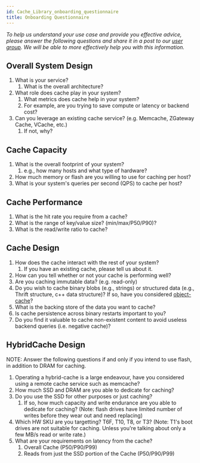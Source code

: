```yaml
---
id: Cache_Library_onboarding_questionnaire
title: Onboarding Questionnaire
---
```


*To help us understand your use case and provide you effective advice, please answer the following questions and share it in a post to our [user group](https://fb.workplace.com/groups/363899777130504). We will be able to more effectively help you with this information.*

## Overall System Design

1. What is your service?
    1. What is the overall architecture?
2. What role does cache play in your system?
    1. What metrics does cache help in your system?
    2. For example, are you trying to save compute or latency or backend cost?
3. Can you leverage an existing cache service? (e.g. Memcache, ZGateway Cache, VCache, etc.)
    1. If not, why?

## Cache Capacity
1. What is the overall footprint of your system?
    1. e.g., how many hosts and what type of hardware?
2. How much memory or flash are you willing to use for caching per host?
3. What is your system's queries per second (QPS) to cache per host?

## Cache Performance
1. What is the hit rate you require from a cache?
2. What is the range of key/value size? (min/max/P50/P90)?
3. What is the read/write ratio to cache?

## Cache Design
1. How does the cache interact with the rest of your system?
    1. If you have an existing cache, please tell us about it.
2. How can you tell whether or not your cache is performing well?
3. Are you caching immutable data? (e.g. read-only)
4. Do you wish to cache binary blobs (e.g., strings) or structured data (e.g., Thrift structure, c++ data structure)? If so, have you considered [object-cache](https://www.internalfb.com/intern/staticdocs/cachelib/docs/facebook/Object_Cache/Object_Cache_Decision_Guide)?
5. What is the backing store of the data you want to cache?
6. Is cache persistence across binary restarts important to you?
7. Do you find it valuable to cache non-existent content to avoid useless backend queries (i.e. negative cache)?

## HybridCache Design

NOTE: Answer the following questions if and only if you intend to use flash, in addition to DRAM for caching.

1. Operating a hybrid-cache is a large endeavour, have you considered using a remote cache service such as memcache?
2. How much SSD and DRAM are you able to dedicate for caching?
3. Do you use the SSD for other purposes or just caching?
    1. If so, how much capacity and write endurance are you able to dedicate for caching? (Note: flash drives have limited number of writes before they wear out and need replacing)
4. Which HW SKU are you targetting? T6F, T10, T8, or T3? (Note: T1's boot drives are not suitable for caching. Unless you're talking about only a few MB/s read or write rate.)
5. What are your requirements on latency from the cache?
    1. Overall Cache (P50/P90/P99)
    2. Reads from just the SSD portion of the Cache (P50/P90/P99)
